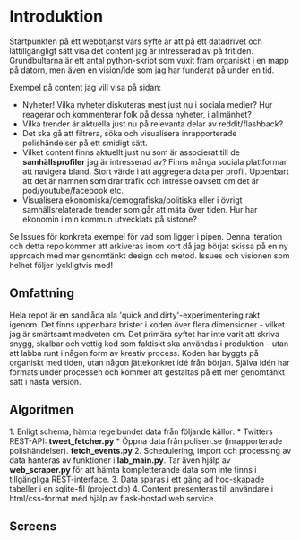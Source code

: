 <h1>Introduktion</h1>
Startpunkten på ett webbtjänst vars syfte är att på ett datadrivet och lättillgängligt sätt visa det content jag är intresserad av på fritiden. Grundbultarna är ett antal python-skript som vuxit fram organiskt i en mapp på datorn, men även en vision/idé som jag har funderat på under en tid. 

Exempel på content jag vill visa på sidan:
* Nyheter! Vilka nyheter diskuteras mest just nu i sociala medier? Hur reagerar och kommenterar folk på dessa nyheter, i allmänhet?
* Vilka trender är aktuella just nu på relevanta delar av reddit/flashback?
* Det ska gå att filtrera, söka och visualisera inrapporterade polishändelser på ett smidigt sätt.
* Vilket content finns aktuellt just nu som är associerat till de <b>samhällsprofiler</b> jag är intresserad av? Finns många sociala plattformar att navigera bland. Stort värde i att aggregera data per profil. Uppenbart att det är namnen som drar trafik och intresse oavsett om det är pod/youtube/facebook etc.
* Visualisera ekonomiska/demografiska/politiska eller i övrigt samhällsrelaterade trender som går att mäta över tiden. Hur har ekonomin i min kommun utvecklats på sistone?

Se Issues för konkreta exempel för vad som ligger i pipen. Denna iteration och detta repo kommer att arkiveras inom kort då jag börjat skissa på en ny approach med mer genomtänkt design och metod. Issues och visionen som helhet följer lyckligtvis med!

<h2>Omfattning</h2>
Hela repot är en sandlåda ala 'quick and dirty'-experimentering rakt igenom. Det finns uppenbara brister i koden över flera dimensioner - vilket jag är smärtsamt medveten om. Det primära syftet har inte varit att skriva snygg, skalbar och vettig kod som faktiskt ska användas i produktion - utan att labba runt i någon form av kreativ process. Koden har byggts på organiskt med tiden, utan någon jättekonkret idé från början. Själva idén har formats under processen och kommer att gestaltas på ett mer genomtänkt sätt i nästa version.


<h2>Algoritmen</h2>
1. Enligt schema, hämta regelbundet data från följande källor:
  * Twitters REST-API: <b>tweet_fetcher.py</b>
  * Öppna data från polisen.se (inrapporterade polishändelser). <b>fetch_events.py</b>
2. Schedulering, import och processing av data hanteras av funktioner i <b>lab_main.py</b>. Tar även hjälp av <b>web_scraper.py</b> för att hämta kompletterande data som inte finns i tillgängliga REST-interface.
3. Data sparas i ett gäng ad hoc-skapade tabeller i en sqlite-fil (project.db)
4. Content presenteras till användare i html/css-format med hjälp av flask-hostad web service.
<h2>Screens</h2>


